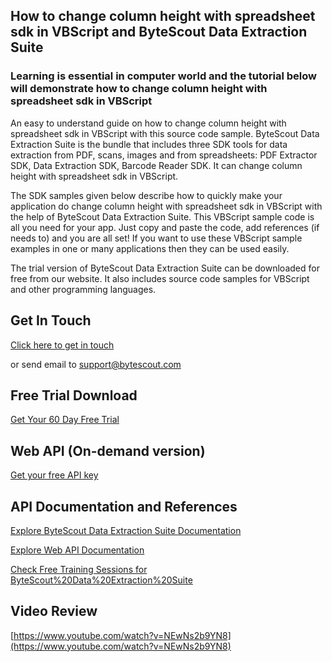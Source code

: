 ## How to change column height with spreadsheet sdk in VBScript and ByteScout Data Extraction Suite

### Learning is essential in computer world and the tutorial below will demonstrate how to change column height with spreadsheet sdk in VBScript

An easy to understand guide on how to change column height with spreadsheet sdk in VBScript with this source code sample. ByteScout Data Extraction Suite is the bundle that includes three SDK tools for data extraction from PDF, scans, images and from spreadsheets: PDF Extractor SDK, Data Extraction SDK, Barcode Reader SDK. It can change column height with spreadsheet sdk in VBScript.

The SDK samples given below describe how to quickly make your application do change column height with spreadsheet sdk in VBScript with the help of ByteScout Data Extraction Suite. This VBScript sample code is all you need for your app. Just copy and paste the code, add references (if needs to) and you are all set! If you want to use these VBScript sample examples in one or many applications then they can be used easily.

The trial version of ByteScout Data Extraction Suite can be downloaded for free from our website. It also includes source code samples for VBScript and other programming languages.

## Get In Touch

[Click here to get in touch](https://bytescout.zendesk.com/hc/en-us/requests/new?subject=ByteScout%20Data%20Extraction%20Suite%20Question)

or send email to [support@bytescout.com](mailto:support@bytescout.com?subject=ByteScout%20Data%20Extraction%20Suite%20Question) 

## Free Trial Download

[Get Your 60 Day Free Trial](https://bytescout.com/download/web-installer?utm_source=github-readme)

## Web API (On-demand version)

[Get your free API key](https://pdf.co/documentation/api?utm_source=github-readme)

## API Documentation and References

[Explore ByteScout Data Extraction Suite Documentation](https://bytescout.com/documentation/index.html?utm_source=github-readme)

[Explore Web API Documentation](https://pdf.co/documentation/api?utm_source=github-readme)

[Check Free Training Sessions for ByteScout%20Data%20Extraction%20Suite](https://academy.bytescout.com/)

## Video Review

[https://www.youtube.com/watch?v=NEwNs2b9YN8](https://www.youtube.com/watch?v=NEwNs2b9YN8)